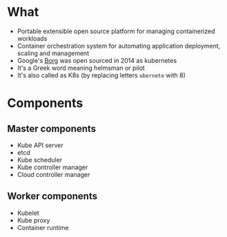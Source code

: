 # What

* Portable extensible open source platform for managing containerized workloads
* Container orchestration system for automating application deployment, scaling and management
* Google's [Borg](https://ai.google/research/pubs/pub43438) was open sourced in 2014 as kubernetes
* It's a Greek word meaning helmsman or pilot
* It's also called as K8s (by replacing letters `ubernete` with 8)


# Components

## Master components
* Kube API server
* etcd
* Kube scheduler
* Kube controller manager
* Cloud controller manager

## Worker components
* Kubelet
* Kube proxy
* Container runtime
